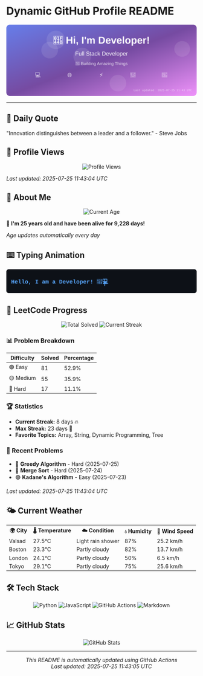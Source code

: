 # Dynamic GitHub Profile README

<!-- HEADER-START -->
<p align="center">
    <img src="./assets/header.svg" alt="Profile Header" />
</p>

---

<!-- HEADER-END -->

<!-- QUOTES-START -->
## 💭 Daily Quote

"Innovation distinguishes between a leader and a follower." - Steve Jobs

<!-- QUOTES-END -->

<!-- VISITOR-COUNTER-START -->
## 👀 Profile Views

<p align="center">
    <img src="https://img.shields.io/badge/Profile%20Views-130-blue?style=for-the-badge&logo=eye&logoColor=white" alt="Profile Views">
</p>

*Last updated: 2025-07-25 11:43:04 UTC*

<!-- VISITOR-COUNTER-END -->

<!-- AGE-START -->
## 🎂 About Me

<p align="center">
    <img src="https://img.shields.io/badge/Age-25%20years%203%20months%206%20days-brightgreen?style=for-the-badge&logo=calendar&logoColor=white" alt="Current Age">
</p>

**🌟 I'm 25 years old and have been alive for 9,228 days!**

*Age updates automatically every day*

<!-- AGE-END -->

<!-- TYPING-ANIMATION-START -->
## ⌨️ Typing Animation

<p align="center">
    <img src="./assets/typing_animation.svg" alt="Typing Animation" />
</p>

<!-- TYPING-ANIMATION-END -->

<!-- LEETCODE-START -->
## 🧩 LeetCode Progress

<p align="center">
    <img src="https://img.shields.io/badge/Total%20Solved-153-brightgreen?style=for-the-badge&logo=leetcode&logoColor=white" alt="Total Solved">
    <img src="https://img.shields.io/badge/Current%20Streak-8%20days-orange?style=for-the-badge&logo=fire&logoColor=white" alt="Current Streak">
</p>

### 📊 Problem Breakdown

| Difficulty | Solved | Percentage |
|------------|--------|------------|
| 🟢 Easy | 81 | 52.9% |
| 🟡 Medium | 55 | 35.9% |
| 🔴 Hard | 17 | 11.1% |

### 🏆 Statistics
- **Current Streak:** 8 days 🔥
- **Max Streak:** 23 days 🏅
- **Favorite Topics:** Array, String, Dynamic Programming, Tree

### 📝 Recent Problems
- 🔴 **Greedy Algorithm** - Hard (2025-07-25)
- 🔴 **Merge Sort** - Hard (2025-07-24)
- 🟢 **Kadane's Algorithm** - Easy (2025-07-23)

*Last updated: 2025-07-25 11:43:04 UTC*

<!-- LEETCODE-END -->

<!-- WEATHER-START -->
## 🌤️ Current Weather

<table>
<tr>
    <th>🌍 City</th>
    <th>🌡️ Temperature</th>
    <th>☁️ Condition</th>
    <th>💧 Humidity</th>
    <th>💨 Wind Speed</th>
</tr>
<tr>
    <td>Valsad</td>
    <td>27.5°C</td>
    <td>Light rain shower</td>
    <td>87%</td>
    <td>25.2 km/h</td>
</tr>
<tr>
    <td>Boston</td>
    <td>23.3°C</td>
    <td>Partly cloudy</td>
    <td>82%</td>
    <td>13.7 km/h</td>
</tr>
<tr>
    <td>London</td>
    <td>24.1°C</td>
    <td>Partly cloudy</td>
    <td>50%</td>
    <td>6.5 km/h</td>
</tr>
<tr>
    <td>Tokyo</td>
    <td>29.1°C</td>
    <td>Partly cloudy</td>
    <td>75%</td>
    <td>25.6 km/h</td>
</tr>
</table>
<!-- WEATHER-END -->

## 🛠️ Tech Stack

<p align="center">
    <img src="https://img.shields.io/badge/Python-3776AB?style=for-the-badge&logo=python&logoColor=white" alt="Python">
    <img src="https://img.shields.io/badge/JavaScript-F7DF1E?style=for-the-badge&logo=javascript&logoColor=black" alt="JavaScript">
    <img src="https://img.shields.io/badge/GitHub%20Actions-2088FF?style=for-the-badge&logo=github-actions&logoColor=white" alt="GitHub Actions">
    <img src="https://img.shields.io/badge/Markdown-000000?style=for-the-badge&logo=markdown&logoColor=white" alt="Markdown">
</p>

## 📈 GitHub Stats

<p align="center">
    <img src="https://github-readme-stats.vercel.app/api?username=ambicuity&show_icons=true&theme=radical" alt="GitHub Stats">
</p>

---

<p align="center">
    <i>This README is automatically updated using GitHub Actions</i><br>
    <i>Last updated: 2025-07-25 11:43:05 UTC</i>
</p>
